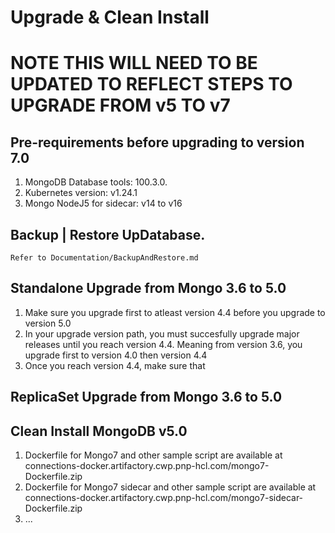 # Upgrade & Clean Install
# NOTE THIS WILL NEED TO BE UPDATED TO REFLECT STEPS TO UPGRADE FROM v5 TO v7

## Pre-requirements before upgrading to version 7.0
1. MongoDB Database tools: 100.3.0.
2. Kubernetes version: v1.24.1
3. Mongo NodeJ5 for sidecar:  v14 to v16

## Backup | Restore UpDatabase.
    Refer to Documentation/BackupAndRestore.md

## Standalone Upgrade from Mongo 3.6 to 5.0
1. Make sure you upgrade first to atleast version 4.4 before you upgrade to version 5.0
2. In your upgrade version path, you must succesfully upgrade major releases until you reach version 4.4. Meaning from version 3.6, you upgrade first to version 4.0 then version 4.4
3. Once you reach version 4.4, make sure that 

## ReplicaSet Upgrade from Mongo 3.6 to 5.0

## Clean Install MongoDB v5.0

1. Dockerfile for Mongo7 and other sample script are available at connections-docker.artifactory.cwp.pnp-hcl.com/mongo7-Dockerfile.zip
2. Dockerfile for Mongo7 sidecar and other sample script are available at connections-docker.artifactory.cwp.pnp-hcl.com/mongo7-sidecar-Dockerfile.zip
3. ...
